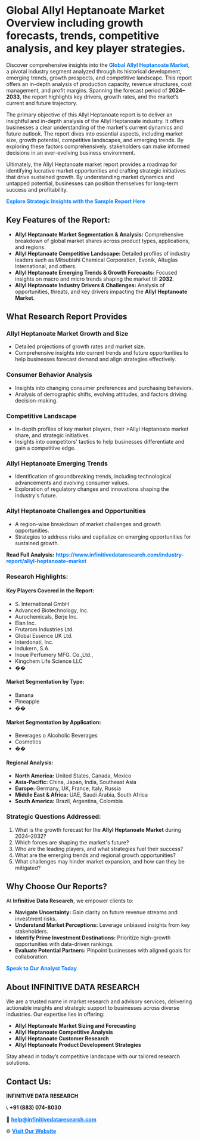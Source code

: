 <h1>Global Allyl Heptanoate Market Overview including growth forecasts, trends, competitive analysis, and key player strategies.</h1>
<p>
Discover comprehensive insights into the 
<a href="https://www.infinitivedataresearch.com/industry-report/allyl-heptanoate-market" rel="dofollow" style="color: #007BFF; text-decoration: none;"><strong>Global Allyl Heptanoate Market</strong></a>, a pivotal industry segment analyzed through its historical development, emerging trends, growth prospects, and competitive landscape. This report offers an in-depth analysis of production capacity, revenue structures, cost management, and profit margins. Spanning the forecast period of <strong>2024–2033</strong>, the report highlights key drivers, growth rates, and the market’s current and future trajectory.
</p>
<p>
The primary objective of this Allyl Heptanoate report is to deliver an insightful and in-depth analysis of the Allyl Heptanoate industry. It offers businesses a clear understanding of the market's current dynamics and future outlook. The report dives into essential aspects, including market size, growth potential, competitive landscapes, and emerging trends. By exploring these factors comprehensively, stakeholders can make informed decisions in an ever-evolving business environment.
</p>
<p>
Ultimately, the Allyl Heptanoate market report provides a roadmap for identifying lucrative market opportunities and crafting strategic initiatives that drive sustained growth. By understanding market dynamics and untapped potential, businesses can position themselves for long-term success and profitability.
</p>
<p>
<a href="https://www.infinitivedataresearch.com/request-sample/reportId=108992" style="color: #007BFF; text-decoration: none;"><strong>Explore Strategic Insights with the Sample Report Here</strong></a>
</p>

<h2>Key Features of the Report:</h2>
<ul>
<li><strong>Allyl Heptanoate Market Segmentation & Analysis:</strong> Comprehensive breakdown of global market shares across product types, applications, and regions.</li>
<li><strong>Allyl Heptanoate Competitive Landscape:</strong> Detailed profiles of industry leaders such as Mitsubishi Chemical Corporation, Evonik, Altuglas International, and others.</li>
<li><strong>Allyl Heptanoate Emerging Trends & Growth Forecasts:</strong> Focused insights on macro and micro trends shaping the market till <strong>2032</strong>.</li>
<li><strong>Allyl Heptanoate Industry Drivers & Challenges:</strong> Analysis of opportunities, threats, and key drivers impacting the <strong>Allyl Heptanoate Market</strong>.</li>
</ul>

<h2>What Research Report Provides</h2>
<h3>Allyl Heptanoate Market Growth and Size</h3>
<ul>
<li>Detailed projections of growth rates and market size.</li>
<li>Comprehensive insights into current trends and future opportunities to help businesses forecast demand and align strategies effectively.</li>
</ul>

<h3>Consumer Behavior Analysis</h3>
<ul>
<li>Insights into changing consumer preferences and purchasing behaviors.</li>
<li>Analysis of demographic shifts, evolving attitudes, and factors driving decision-making.</li>
</ul>

<h3>Competitive Landscape</h3>
<ul>
<li>In-depth profiles of key market players, their >Allyl Heptanoate market share, and strategic initiatives.</li>
<li>Insights into competitors' tactics to help businesses differentiate and gain a competitive edge.</li>
</ul>

<h3>Allyl Heptanoate Emerging Trends</h3>
<ul>
<li>Identification of groundbreaking trends, including technological advancements and evolving consumer values.</li>
<li>Exploration of regulatory changes and innovations shaping the industry's future.</li>
</ul>

<h3>Allyl Heptanoate Challenges and Opportunities</h3>
<ul>
<li>A region-wise breakdown of market challenges and growth opportunities.</li>
<li>Strategies to address risks and capitalize on emerging opportunities for sustained growth.</li>
</ul>
<p><strong>Read Full Analysis:</strong> <a href="https://www.infinitivedataresearch.com/industry-report/allyl-heptanoate-market" rel="dofollow" style="color: #007BFF; text-decoration: none;"><strong>https://www.infinitivedataresearch.com/industry-report/allyl-heptanoate-market</strong></a></p>
<h3>Research Highlights:</h3>
<h4>Key Players Covered in the Report:</h4>
<ul><li>S. International GmbH</li><li>Advanced Biotechnology, Inc.</li><li>Aurochemicals, Berje Inc.</li><li>Elan Inc.</li><li>Frutarom Industries Ltd.</li><li>Global Essence UK Ltd.</li><li>Interdonati, Inc.</li><li>Indukern, S.A.</li><li>Inoue Perfumery MFG. Co.,Ltd.,</li><li>Kingchem Life Science LLC</li><li>��</li></ul>
<h4>Market Segmentation by Type:</h4>
<ul><li>Banana</li><li>Pineapple</li><li>��</li></ul>
<h4>Market Segmentation by Application:</h4>
<ul><li>Beverages o Alcoholic Beverages</li><li>Cosmetics</li><li>��</li></ul>

<h4>Regional Analysis:</h4>
<ul>
<li><strong>North America:</strong> United States, Canada, Mexico</li>
<li><strong>Asia-Pacific:</strong> China, Japan, India, Southeast Asia</li>
<li><strong>Europe:</strong> Germany, UK, France, Italy, Russia</li>
<li><strong>Middle East & Africa:</strong> UAE, Saudi Arabia, South Africa</li>
<li><strong>South America:</strong> Brazil, Argentina, Colombia</li>
</ul>

<h3>Strategic Questions Addressed:</h3>
<ol>
<li>What is the growth forecast for the <strong>Allyl Heptanoate Market</strong> during 2024–2032?</li>
<li>Which forces are shaping the market's future?</li>
<li>Who are the leading players, and what strategies fuel their success?</li>
<li>What are the emerging trends and regional growth opportunities?</li>
<li>What challenges may hinder market expansion, and how can they be mitigated?</li>
</ol>

<h2>Why Choose Our Reports?</h2>
<p>At <strong>Infinitive Data Research</strong>, we empower clients to:</p>
<ul>
<li><strong>Navigate Uncertainty:</strong> Gain clarity on future revenue streams and investment risks.</li>
<li><strong>Understand Market Perceptions:</strong> Leverage unbiased insights from key stakeholders.</li>
<li><strong>Identify Prime Investment Destinations:</strong> Prioritize high-growth opportunities with data-driven rankings.</li>
<li><strong>Evaluate Potential Partners:</strong> Pinpoint businesses with aligned goals for collaboration.</li>
</ul>
<p><a href="https://www.infinitivedataresearch.com/industry-report/allyl-heptanoate-market" rel="dofollow" style="color: #007BFF; text-decoration: none;"><strong>Speak to Our Analyst Today</strong></a></p>

<h2>About INFINITIVE DATA RESEARCH</h2>
<p>We are a trusted name in market research and advisory services, delivering actionable insights and strategic support to businesses across diverse industries. Our expertise lies in offering:</p>
<ul>
<li><strong>Allyl Heptanoate Market Sizing and Forecasting</strong></li>
<li><strong>Allyl Heptanoate Competitive Analysis</strong></li>
<li><strong>Allyl Heptanoate Customer Research</strong></li>
<li><strong>Allyl Heptanoate Product Development Strategies</strong></li>
</ul>
<p>Stay ahead in today’s competitive landscape with our tailored research solutions.</p>

<h2>Contact Us:</h2>
<p><strong>INFINITIVE DATA RESEARCH</strong></p>
<p>📞 <strong>+91 (883) 074-8030</strong></p>
<p>📧 <strong><a href="mailto:help@infinitivedataresearch.com" style="color: #007BFF;">help@infinitivedataresearch.com</a></strong></p>
<p>🌐 <strong><a href="https://www.infinitivedataresearch.com" rel="dofollow" style="color: #007BFF;">Visit Our Website</a></strong></p>